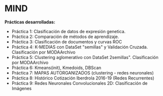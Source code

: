 # MIND
**Prácticas desarrolladas:**
- Práctica 1: Clasificación de datos de expresión genetica.
- Práctica 2: Comparación de métodos de aprendizaje.
- Práctica 3: Clasificación de documentos y curvas ROC
- Práctica 4: K-MEDIAS con DataSet "semillas" y Validación Cruzada. Clasificación por MODAArchivo
- Práctica 5: Clustering aglomerativo con DataSet 2semillas". Clasificación por MODAArchivo
- Práctica 6: Kmeans(init), Kmedoids, DBScan
- Práctica 7: MAPAS AUTORGANIZADOS (clustering - redes neuronales)
- Práctica 8: Histórico Cotización Iberdrola 2016-19 (Redes Recurrentes)
- Práctica 9: Redes Neuronales Convolucionales 2D: Clasificación de Imágenes
